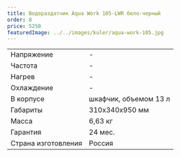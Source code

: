 ```yaml
---
title: Водораздатчик Aqua Work 105-LWR бело-черный
order: 8
price: 5250
featuredImage: ../../images/kuler/aqua-work-105.jpg
---
```


<table>
<tr><td>Напряжение</td><td>-</td></tr>
<tr><td>Частота</td><td>-</td></tr>
<tr><td>Нагрев</td><td>-</td></tr>
<tr><td>Охлаждение</td><td>-</td></tr>
<tr><td>В корпусе</td><td>шкафчик, объемом 13 л</td></tr>
<tr><td>Габариты</td><td>310x340x950 мм</td></tr>
<tr><td>Масса</td><td>6,63 кг</td></tr>
<tr><td>Гарантия</td><td>24 мес.</td></tr>
<tr><td>Страна изготовления</td><td>Россия</td></tr>
</table>
